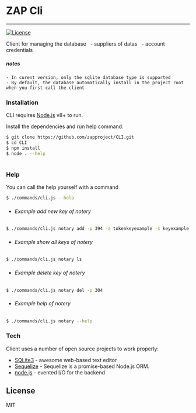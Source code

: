 # ZAP Cli
----------

[![License](https://img.shields.io/npm/l/sequelize.svg?maxAge=2592000?style=plastic)](https://github.com/sequelize/sequelize/blob/master/LICENSE)


Client for managing the database
  - suppliers of datas
  - account credentials

##### notes
```
- In curent version, only the sqlite database type is supported
- By default, the database automatically install in the project root when you first call the client
```

### Installation

CLI requires [Node.js](https://nodejs.org/) v8+ to run.

Install the dependencies and run help command.

```sh
$ git clone https://github.com/zapproject/CLI.git
$ cd CLI
$ npm install
$ node . --help
```


#
### Help

You can call the help yourself with a command
```sh
$ ./commands/cli.js --help
```
* ###### Example add new key of notery
```sh
$ ./commands/cli.js notary add -p 394 -a tokenkeyexample -s keyexample
```
* ###### Example show all keys of notery
```sh
$ ./commands/cli.js notary ls
```
* ###### Example delete key of notery
```sh
$ ./commands/cli.js notary del -p 304
```
* ###### Example help of notery
```sh
$ ./commands/cli.js notary --help
```

### Tech

Client uses a number of open source projects to work properly:


* [SQLite3] - awesome web-based text editor
* [Sequelize] - Sequelize is a promise-based Node.js ORM.
* [node.js] - evented I/O for the backend

License
---
MIT


[Sequelize]: <http://docs.sequelizejs.com/>
[SQLite3]: <https://github.com/mapbox/node-sqlite3>
[node.js]: <http://nodejs.org>
